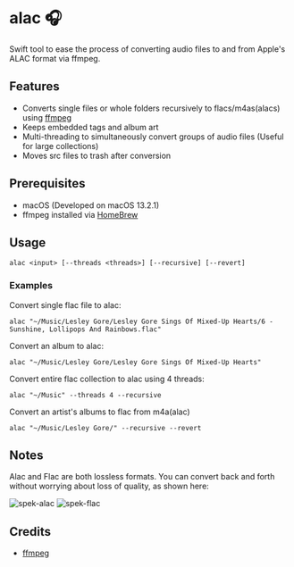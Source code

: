 # alac 🎧
Swift tool to ease the process of converting audio files to and from Apple's ALAC format via ffmpeg.

## Features
- Converts single files or whole folders recursively to flacs/m4as(alacs) using [ffmpeg](https://en.wikipedia.org/wiki/FFmpeg)
- Keeps embedded tags and album art
- Multi-threading to simultaneously convert groups of audio files (Useful for large collections)
- Moves src files to trash after conversion

## Prerequisites
- macOS (Developed on macOS 13.2.1)
- ffmpeg installed via [HomeBrew](https://formulae.brew.sh/formula/ffmpeg#default)

## Usage
`alac <input> [--threads <threads>] [--recursive] [--revert]`

### Examples
Convert single flac file to alac:

`alac "~/Music/Lesley Gore/Lesley Gore Sings Of Mixed-Up Hearts/6 - Sunshine, Lollipops And Rainbows.flac"`

Convert an album to alac:

`alac "~/Music/Lesley Gore/Lesley Gore Sings Of Mixed-Up Hearts"`

Convert entire flac collection to alac using 4 threads:

`alac "~/Music" --threads 4 --recursive`

Convert an artist's albums to flac from m4a(alac)

`alac "~/Music/Lesley Gore/" --recursive --revert`

## Notes
Alac and Flac are both lossless formats. You can convert back and forth without worrying about loss of quality, as shown here:

![spek-alac](https://user-images.githubusercontent.com/68919132/220459441-36bb3ef5-0f1b-49d8-a5db-f5ea5405f93d.png)
![spek-flac](https://user-images.githubusercontent.com/68919132/220459443-8832a581-5280-48a8-a1d9-94d3743987e4.png)

## Credits
- [ffmpeg](https://en.wikipedia.org/wiki/FFmpeg)
